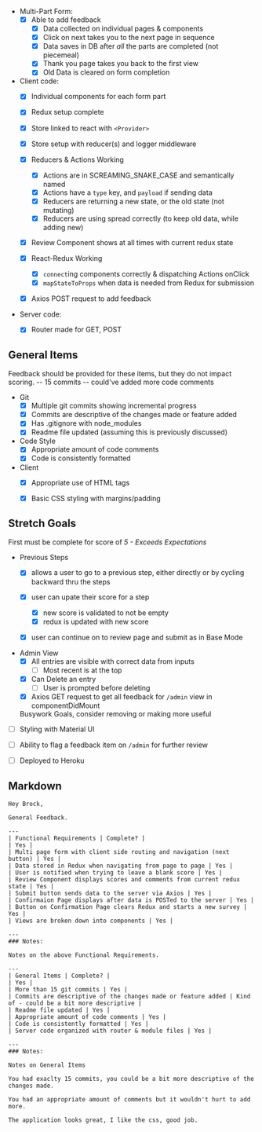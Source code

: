 - Multi-Part Form:  
  - [x] Able to add feedback
    - [x] Data collected on individual pages & components
    - [x] Click on next takes you to the next page in sequence
    - [x] Data saves in DB after *all* the parts are completed (not piecemeal)
    - [x] Thank you page takes you back to the first view
    - [x] Old Data is cleared on form completion

- Client code:
  - [x]  Individual components for each form part
  - [x]  Redux setup complete
    - [x] Store linked to react with `<Provider>`
    - [x] Store setup with reducer(s) and logger middleware 
  - [x] Reducers & Actions Working
    - [x] Actions are in SCREAMING_SNAKE_CASE and semantically named
    - [x] Actions have a `type` key, and `payload` if sending data
    - [x] Reducers are returning a new state, or the old state (not mutating)
    - [x] Reducers are using spread correctly (to keep old data, while adding new)
  - [x] Review Component shows at all times with current redux state
  - [x] React-Redux Working
    - [x] `connect`ing components correctly & dispatching Actions onClick
    - [x] `mapStateToProps` when data is needed from Redux for submission
  - [x] Axios POST request to add feedback


- Server code:   
  - [x] Router made for GET, POST


## General Items
Feedback should be provided for these items, but they do not impact scoring.
-- 15 commits
-- could've added more code comments
- Git 
  - [x] Multiple git commits showing incremental progress
  - [x] Commits are descriptive of the changes made or feature added 
  - [x] Has .gitignore with node_modules
  - [x] Readme file updated (assuming this is previously discussed)
- Code Style 
  - [x] Appropriate amount of code comments
  - [x] Code is consistently formatted
- Client
  - [x] Appropriate use of HTML tags
  - [x] Basic CSS styling with margins/padding


## Stretch Goals
First must be complete for score of _5 - Exceeds Expectations_

- Previous Steps
  - [x] allows a user to go to a previous step, either directly or by cycling backward thru the steps
  - [x] user can upate their score for a step
    - [x] new score is validated to not be empty
    - [x] redux is updated with new score
  - [x] user can continue on to review page and submit as in Base Mode


- Admin View
  - [x] All entries are visible with correct data from inputs
    - [ ] Most recent is at the top
  - [x] Can Delete an entry
    - [ ] User is prompted before deleting
  - [x] Axios GET request to get all feedback for `/admin` view in componentDidMount

  Busywork Goals, consider removing or making more useful

- [ ] Styling with Material UI
- [ ] Ability to flag a feedback item on `/admin` for further review
- [ ] Deployed to Heroku


## Markdown

```
Hey Brock,

General Feedback.

---
| Functional Requirements | Complete? |
| Yes | 
| Multi page form with client side routing and navigation (next button) | Yes |
| Data stored in Redux when navigating from page to page | Yes |
| User is notified when trying to leave a blank score | Yes |
| Review Component displays scores and comments from current redux state | Yes |
| Submit button sends data to the server via Axios | Yes |
| Confirmaion Page displays after data is POSTed to the server | Yes |
| Button on Confirmation Page clears Redux and starts a new survey | Yes |
| Views are broken down into components | Yes |

---
### Notes:

Notes on the above Functional Requirements.

---
| General Items | Complete? |
| Yes |
| More than 15 git commits | Yes |
| Commits are descriptive of the changes made or feature added | Kind of - could be a bit more descriptive |
| Readme file updated | Yes |
| Appropriate amount of code comments | Yes |
| Code is consistently formatted | Yes |
| Server code organized with router & module files | Yes |

---
### Notes:

Notes on General Items

You had exaclty 15 commits, you could be a bit more descriptive of the changes made. 

You had an appropriate amount of comments but it wouldn't hurt to add more. 

The application looks great, I like the css, good job.
